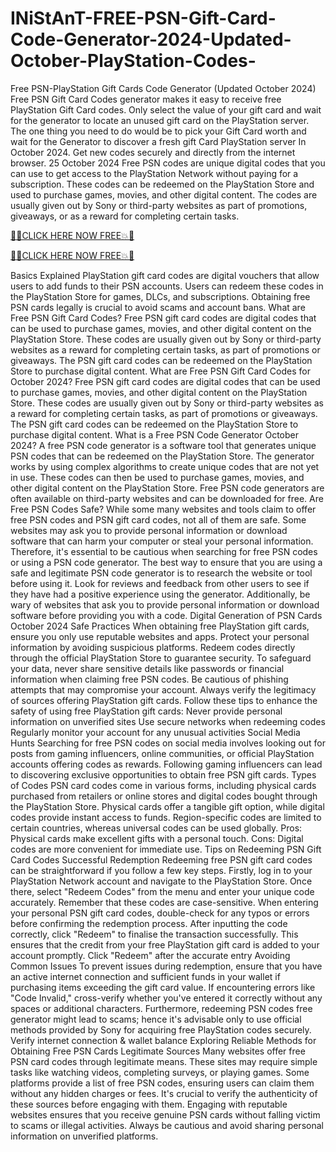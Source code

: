 # INiStAnT-FREE-PSN-Gift-Card-Code-Generator-2024-Updated-October-PlayStation-Codes-
Free PSN-PlayStation Gift Cards Code Generator (Updated October 2024) Free PSN Gift Card Codes generator makes it easy to receive free PlayStation Gift Card codes. Only select the value of your gift card and wait for the generator to locate an unused gift card on the PlayStation server. The one thing you need to do would be to pick your Gift Card worth and wait for the Generator to discover a fresh gift Card PlayStation server In October 2024. Get new codes securely and directly from the internet browser. 25 October 2024 Free PSN codes are unique digital codes that you can use to get access to the PlayStation Network without paying for a subscription. These codes can be redeemed on the PlayStation Store and used to purchase games, movies, and other digital content. The codes are usually given out by Sony or third-party websites as part of promotions, giveaways, or as a reward for completing certain tasks.


[🔰💥CLICK HERE NOW FREE💥🔰](https://www.footlogix.com/Footlogix/media/Before-and-After/allnewgiftcardarafat.html)

[🔰💥CLICK HERE NOW FREE💥🔰](https://www.footlogix.com/Footlogix/media/Before-and-After/allnewgiftcardarafat.html)


Basics Explained
PlayStation gift card codes are digital vouchers that allow users to add funds to their PSN accounts. Users can redeem these codes in the PlayStation Store for games, DLCs, and subscriptions. Obtaining free PSN cards legally is crucial to avoid scams and account bans.
What are Free PSN Gift Card Codes?
Free PSN gift card codes are digital codes that can be used to purchase games, movies, and other digital content on the PlayStation Store. These codes are usually given out by Sony or third-party websites as a reward for completing certain tasks, as part of promotions or giveaways. The PSN gift card codes can be redeemed on the PlayStation Store to purchase digital content.
What are Free PSN Gift Card Codes for October 2024?
Free PSN gift card codes are digital codes that can be used to purchase games, movies, and other digital content on the PlayStation Store. These codes are usually given out by Sony or third-party websites as a reward for completing certain tasks, as part of promotions or giveaways. The PSN gift card codes can be redeemed on the PlayStation Store to purchase digital content.
What is a Free PSN Code Generator October 2024?
A free PSN code generator is a software tool that generates unique PSN codes that can be redeemed on the PlayStation Store. The generator works by using complex algorithms to create unique codes that are not yet in use. These codes can then be used to purchase games, movies, and other digital content on the PlayStation Store. Free PSN code generators are often available on third-party websites and can be downloaded for free.
Are Free PSN Codes Safe?
While some many websites and tools claim to offer free PSN codes and PSN gift card codes, not all of them are safe. Some websites may ask you to provide personal information or download software that can harm your computer or steal your personal information. Therefore, it's essential to be cautious when searching for free PSN codes or using a PSN code generator.
The best way to ensure that you are using a safe and legitimate PSN code generator is to research the website or tool before using it. Look for reviews and feedback from other users to see if they have had a positive experience using the generator. Additionally, be wary of websites that ask you to provide personal information or download software before providing you with a code.
Digital Generation of PSN Cards October 2024
Safe Practices
When obtaining free PlayStation gift cards, ensure you only use reputable websites and apps. Protect your personal information by avoiding suspicious platforms. Redeem codes directly through the official PlayStation Store to guarantee security.
To safeguard your data, never share sensitive details like passwords or financial information when claiming free PSN codes. Be cautious of phishing attempts that may compromise your account. Always verify the legitimacy of sources offering PlayStation gift cards.
Follow these tips to enhance the safety of using free PlayStation gift cards:
Never provide personal information on unverified sites
Use secure networks when redeeming codes
Regularly monitor your account for any unusual activities
Social Media Hunts
Searching for free PSN codes on social media involves looking out for posts from gaming influencers, online communities, or official PlayStation accounts offering codes as rewards. Following gaming influencers can lead to discovering exclusive opportunities to obtain free PSN gift cards.
Types of Codes
PSN card codes come in various forms, including physical cards purchased from retailers or online stores and digital codes bought through the PlayStation Store. Physical cards offer a tangible gift option, while digital codes provide instant access to funds. Region-specific codes are limited to certain countries, whereas universal codes can be used globally.
Pros: Physical cards make excellent gifts with a personal touch.
Cons: Digital codes are more convenient for immediate use.
Tips on Redeeming PSN Gift Card Codes
Successful Redemption
Redeeming free PSN gift card codes can be straightforward if you follow a few key steps. Firstly, log in to your PlayStation Network account and navigate to the PlayStation Store. Once there, select "Redeem Codes" from the menu and enter your unique code accurately. Remember that these codes are case-sensitive.
When entering your personal PSN gift card codes, double-check for any typos or errors before confirming the redemption process. After inputting the code correctly, click "Redeem" to finalise the transaction successfully. This ensures that the credit from your free PlayStation gift card is added to your account promptly.
Click "Redeem" after the accurate entry
Avoiding Common Issues
To prevent issues during redemption, ensure that you have an active internet connection and sufficient funds in your wallet if purchasing items exceeding the gift card value. If encountering errors like "Code Invalid," cross-verify whether you've entered it correctly without any spaces or additional characters.
Furthermore, redeeming PSN codes free generator might lead to scams; hence it's advisable only to use official methods provided by Sony for acquiring free PlayStation codes securely.
Verify internet connection & wallet balance
Exploring Reliable Methods for Obtaining Free PSN Cards
Legitimate Sources
Many websites offer free PSN card codes through legitimate means. These sites may require simple tasks like watching videos, completing surveys, or playing games.
Some platforms provide a list of free PSN codes, ensuring users can claim them without any hidden charges or fees. It's crucial to verify the authenticity of these sources before engaging with them.
Engaging with reputable websites ensures that you receive genuine PSN cards without falling victim to scams or illegal activities. Always be cautious and avoid sharing personal information on unverified platforms.
